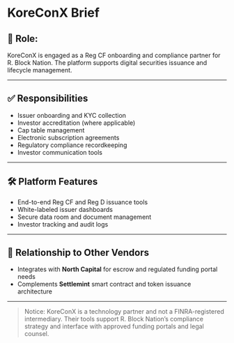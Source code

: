 # KoreConX Brief

## 🏢 Role:
KoreConX is engaged as a Reg CF onboarding and compliance partner for R. Block Nation. The platform supports digital securities issuance and lifecycle management.

---

## ✅ Responsibilities

- Issuer onboarding and KYC collection
- Investor accreditation (where applicable)
- Cap table management
- Electronic subscription agreements
- Regulatory compliance recordkeeping
- Investor communication tools

---

## 🛠 Platform Features

- End-to-end Reg CF and Reg D issuance tools
- White-labeled issuer dashboards
- Secure data room and document management
- Investor tracking and audit logs

---

## 🤝 Relationship to Other Vendors

- Integrates with **North Capital** for escrow and regulated funding portal needs
- Complements **Settlemint** smart contract and token issuance architecture

---

> Notice: KoreConX is a technology partner and not a FINRA-registered intermediary. Their tools support R. Block Nation’s compliance strategy and interface with approved funding portals and legal counsel.

